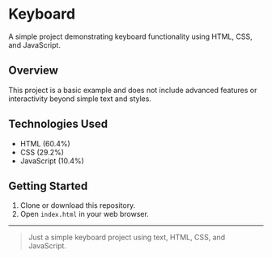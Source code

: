 # Keyboard

A simple project demonstrating keyboard functionality using HTML, CSS, and JavaScript.

## Overview

This project is a basic example and does not include advanced features or interactivity beyond simple text and styles.

## Technologies Used

- HTML (60.4%)
- CSS (29.2%)
- JavaScript (10.4%)

## Getting Started

1. Clone or download this repository.
2. Open `index.html` in your web browser.

---

> Just a simple keyboard project using text, HTML, CSS, and JavaScript.
